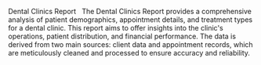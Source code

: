 Dental Clinics Report
 
The Dental Clinics Report provides a comprehensive analysis of patient demographics, appointment details, and treatment types for a dental clinic. This report aims to offer insights into the clinic's operations, patient distribution, and financial performance. The data is derived from two main sources: client data and appointment records, which are meticulously cleaned and processed to ensure accuracy and reliability.


